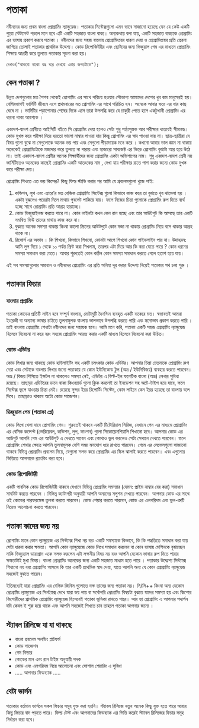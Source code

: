 # পতাকা
নবীনদের জন্য প্রথম বাংলা প্রোগ্রামিং ল্যাঙ্গুয়েজ। পতাকার সিন্টেক্সগুলো এমন ভাবে সাজানো হয়েছে যেন যে কেউ একটি পুরো স্টেটমেন্ট পড়লে মনে হবে এটি একটি সহজাত বাংলা বাক্য। অন্যকথায় বলা যায়, একটি সহজাত বাক্যকে প্রোগ্রামিং এর ভাষায় প্রকাশ করবে পতাকা । নবীনদের জন্য সহজ বাংলায় প্রোগ্রামিংয়ের ধারনা দেয়া ও প্রোগ্রামিংয়ের প্রতি প্রেরনা জাগিয়ে তোলাই পতাকার প্রাথমিক উদ্দেশ্য। কোড রিপোজিটরীর এবং ছোটদের জন্য ভিজুয়াল গেম এর মাধ্যমে প্রোগ্রামিং শিক্ষায় আগ্রহী করে তুলতে পতাকার সূচনা করা হয়।

```
দেখাও("থাকবো নাকো বদ্ধ ঘরে দেখবো এবার জগতটাকে");
```

## কেন পতাকা ?
উন্নত দেশগুলোর মত শৈশব থেকেই প্রোগামিং এর সাথে পরিচয় হওয়ার সৌভাগ্য আমাদের দেশের খুব কম মানুষেরই হয়। বেশিরভাগই ভার্সিটি জীবনে এসে প্রথমবারের মত প্রোগামিং এর সাথে পরিচিত হন। অনেকে আবার ভয়ে এর ধার কাছ ঘেষে না । ভার্সিটির পড়াশোনার শেষের দিকে এসে তারা উপলব্ধি করে যে চাকুরী পেতে হলে একটুখানী প্রোগ্রামিং এর ধারনা থাকা আবশ্যক ।

একাদশ-দ্বাদশ শ্রেনীতে আইসিটি বইতে সি প্রোগ্রামিং দেয়া হলেও সেটা শুধু পাঠ্যপুস্তক আর পরীক্ষার খাতায়ই সীমাবদ্ধ। কোড মুখস্ত করে পরীক্ষা দিয়ে হয়তো ভালো নাম্বার পাওয়া যায় কিন্তু প্রোগামিং এর স্বাদ পাওয়া যায় না। ছাত্র-ছাত্রীরা যে বিষয় গুলো বুঝে না সেগুলোকে অনেক ভয় পায় এবং সেগুলো পীড়াদায়ক মনে করে । কখনো আবার ভাল জ্ঞান না থাকায় অনেকেই প্রোগ্রামিংটাকে মজাদার করে তুলতে না পারায় এবং হাজারো সাবজেক্ট এর ভিড়ে প্রোগামিং বুঝাটা আর হয়ে উঠে না। তাই একাদশ-দ্বাদশ শ্রেনীর অনেক শিক্ষার্থীদের জন্য প্রোগ্রামিং একটা অভিশাপের নাম। শুধু একাদশ-দ্বাদশ শ্রেনী নয় ভার্সিটিতেও অনেকের কাছেই প্রোগ্রামিং একটি আতংকের নাম , দেখা যায় পরীক্ষার রাতে পাশ করার জন্যে কোড মুখস্ত করে পরীক্ষা দেয়।

প্রোগ্রামিং শিখতে এত ভয় কিসের? কিছু ফিল্ড স্টাডি করার পর আমি যে প্রবলেমগুলো খুজে পাই:

  1. কন্ডিশন, লুপ এবং এ্যারে’র মত বেজিক প্রোগ্রামিং সিন্টেক্স গুলো কিভাবে কাজ করে তা বুঝতে খুব ঝামেলা হয় । একটা বুঝলেও পরেরটা দিলে মাথায় গুবলেট পাকিয়ে যায়। ফলে নিজের চিন্তা গুলোকে প্রোগ্রামিং রুপ দিতে ব্যর্থ হচ্ছে সাথে প্রোগ্রামিং প্রতি আগ্রহ হারাচ্ছে।
  2. কোড ভিজুয়াইলজ করতে পারে না। কোন লাইনটা কখন কেন রান হচ্ছে এবং তার আউটপুট কি আসছে তার একটি সমন্বিত ভিউ তাদের মাথায় কাজ করে না।
  3. বুঝতে অনেক সমস্যা থাকায় কিংবা কালো স্ক্রিনের আউটপুটে কোন মজা না থাকায় প্রোগ্রামিং নিয়ে বসে থাকার আগ্রহ থাকে না।
  4. রিসোর্স এর অভাব । কি শিখবো, কিভাবে শিখবো, কোনটা আগে শিখবো কোন গাইডলাইন পায় না। উদাহরন: আমি লুপ দিয়ে ১ থেকে ১০ পর্যন্ত প্রিন্ট করা শিখলাম, তারপর এটা দিয়ে আর কি করা যেতে পারে ? কোন ধরনের সমস্যা সমাধান করা যেতে। আবার শুরুতেই কোন কঠিন কোন সমস্যা সমাধান করতে গেলে হতাশ হয়ে যায়।

এই সব সমস্যাগুলোর সমাধান ও নবীনদের প্রোগ্রামিং এর প্রতি অনিহা দূর করার উদ্দেশ্য নিয়েই পতাকার পথ চলা শুরু ।

## পতাকার ফিচার
### বাংলায় প্রগ্রামিং
পতাকা কোডের প্রতিটি লাইন হবে সম্পূর্ন বাংলায়, মোটামুটি দৈনন্দিন ব্যবহৃত একটি বাক্যের মত। স্বভাবতই  আমরা ইংরেজী বা অন্যান্য ভাষার চাইতে তুলনামুলক বাংলায় ভালভাবে উপলব্ধি করতে পারি এবং মনোভাব প্রকাশ করতে পারি । তাই বাংলায় প্রোগ্রামিং শেখাটা নবীনদের জন্য সহায়ক হবে। আমি মনে করি, পতাকা একটি সহজ প্রোগ্রামিং ল্যাঙ্গুয়েজ হিসেবে বিবেচনা না করে বরং সহজে প্রোগ্রামিং আয়ত্ত করার একটি মাধ্যম হিসেবে বিবেচনা করা উচিত।

### কোড এডিটর
কোড লিখার জন্য থাকছে কোড হাইলাইটিং সহ একটি চমৎকার কোড এডিটর। আপনার চিন্তা চেতনাকে প্রোগ্রামিং রুপ দেয়া এবং সেটাকে বাংলায় লিখার জন্যে পতাকায় যে কোন ইউনিকোড টুল (অভ্র / ইউনিবিজয়) ব্যবহার করতে পারবেন। অভ্র / বিজয় পিসিতে ইন্সটল না থাকলেও সমস্যা নেই, এডিটর এ বিল্ট-ইন ফনেটিক বাংলা (অভ্র) লেখার সুবিধা রয়েছে। তাছাড়া এডিটরের ডানে থাকা কিওয়্যার্ড গুলো ক্লিক করলেই তা ইনডেশন সহ অটে-টাইপ হয়ে যাবে, ফলে সিন্টেক্স ভুলে যাওয়ার চিন্তা নেই। রয়েছে সুন্দর ইরর রিপোর্টিং সিস্টেম, কোন লাইনে কেন ইরর হয়েছে তা বাংলায় বলে দিবে। তাছাড়াও থাকবে অটো কোড সাজেশন।

### ভিজুয়াল গেম (পতাকা প্লে)
কোড লিখে খেলা যাবে প্রোগামিং গেম। শুরুতেই থাকবে একটি টিটোরিয়াল সিরিজ, যেখানে গেম এর মাধ্যমে প্রোগ্রামিং এর বেসিক কন্সেপ্ট (ভেরিয়েবল, কন্ডিশন, লুপ, ফাংশন) গুলো সিকোয়েনশিয়ালি শিখানো হবে। আপনার কোড এর আউপুট আপনি গেম এর আউটপুট এ দেখতে পাবেন এবং কোথাও ভুল করলেও সেটা সেখানে দেখতে পারবেন। ফলে প্রোগ্রামিং শেখার ক্ষেত্রে আপনি তুলনামূলক বেশি সময় মনযোগ ধরে রাখতে পারবেন। গেমে এর লেভেলগুলো সাজানো থাকবে বিভিন্ন প্রোগ্রামিং প্রবলেম দিয়ে, যেগুলো সলভ করে প্রোগ্রামিং এর স্কিল ঝালাই করতে পারবেন। এবং এগুলোর ভিত্তিতে আপনাকে র‌্যাংকিং করা হবে।

### কোড রিপোজিটরী
একটি পাবলিক কোড রিপোজিটরী থাকবে যেখানে বিভিন্ন প্রোগ্রামিং সমস্যার (যেমন: প্রাইম নাম্বার বের করা) সমাধান সাবমিট করতে পারবেন । বিভিন্ন ক্যাটাগরী অনুযায়ী আপনি অন্যদের সলুশন দেখতে পারবেন। আপনার কোড এর সাথে ওই কোডের পারফরমেন্স তুলনা করতে পারবেন। কোড শেয়ার করতে পারবেন, কোড এর এলগরিদম এবং ভুল-ত্রুটি নিয়েও আলোচনা করতে পারবেন।

## পতাকা কাদের জন্য নয়
প্রোগামিং মানে কোন ল্যাঙ্গুয়েজ এর সিন্ট্যাক্স শিখা নয় বরং একটি সমস্যাকে কিভাবে, কি কি পদ্ধতিতে সমাধান করা যায় সেটা ধারনা করার ক্ষমতা। আপনি কোন ল্যাঙ্গুয়েজে কোড লিখে সমাধান করলেন বা  কোন ভাষায় মেশিনকে বুঝাচ্ছেন নাকি ভিজুয়্যাল ডায়াগ্রাম একে সলভ করলেন এটা লক্ষনীয় বিষয় নয় বরং আপনি যেকোন ভাষায় রুপ দিতে পারার ক্ষমতাটাই মুখ্য বিষয়। বাংলা প্রোগ্রামিং অনেকের জন্য একটি সহজাত মাধ্যম হতে পারে । পতাকার উদ্দ্যেশ্য সিন্ট্যাক্স শিখানো নয় বরং প্রোগ্রামিং আসলে কি তার একটি প্রাথমিক স্বাদ দেয়া, যাতে আপনি অন্য যে কোন প্রোগ্রামিং ল্যাঙ্গুয়েজ সহজেই বুঝতে পারেন।

ইতিমধ্যেই যারা প্রোগ্রামিং এর বেসিক জিনিস গুলোতে দক্ষ তাদের জন্য পতাকা নয়। সি/সি++ কিংবা অন্য যেকোন প্রোগ্রামিং ল্যাঙ্গুয়েজ এর সিনট্যাক্স দেখে যারা ভয় পায় বা সর্বোপরি প্রোগ্রামিং বিষয়টা বুঝতে যাদের সমস্যা হয় এবং কিশোর কিশোরীদের প্রাথমিক প্রোগ্রামিং ল্যাঙ্গুয়েজ হিসেবেই পতাকা ভূমিকা রাখতে পারে। আর হ্যা প্রোগ্রামিং এ আপনার পদার্পন যদি কেবল ই শুরু হয়ে থাকে এবং আপনি সহজেই শিখতে চান তাহলে পতাকা আপনার জন্যে ।

## স্ট্যাবল রিলিজে যা যা থাকছে

* বাংলা প্রবলেম সলভিং প্লাটফর্ম
* কোড সাজেশন
* গেম বিল্ডার
* কোডের মান এবং রান টাইম অনুযায়ী পদক
* কোড এবং এলগরিদম নিয়ে আলোচনা এবং সোশাল শেয়ারিং এ সুবিধা
* ..... আপনার ফিডব্যাক .....


## বেটা ভার্সন
পতাকার বর্তমান ভার্সনে সকল ফিচার সমূহ যুক্ত করা হয়নি। স্ট্যাবল রিলিজে নতুন অনেক কিছু যুক্ত হতে পারে আবার কিছু ফিচার বাদ পড়তে পারে। ফিল্ড টেস্ট এবং আপনাদের ফিডব্যাক এর ভিত্তি করেই স্ট্যাবল রিলিজের ফিচার সমূহ নির্ধারন করা হবে।
